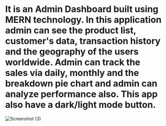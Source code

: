 # It is an Admin Dashboard built using MERN technology. In this application admin can see the product list, customer's data, transaction history and the geography of the users worldwide. Admin can track the sales via daily, monthly and the breakdown pie chart and admin can analyze performance also. This app also have a dark/light mode button. 
![Screenshot (3)](https://github.com/ajakhar0/Admin_Dashboard/assets/85440335/22c5d320-40f9-41ae-aba9-778e8c97229b)
